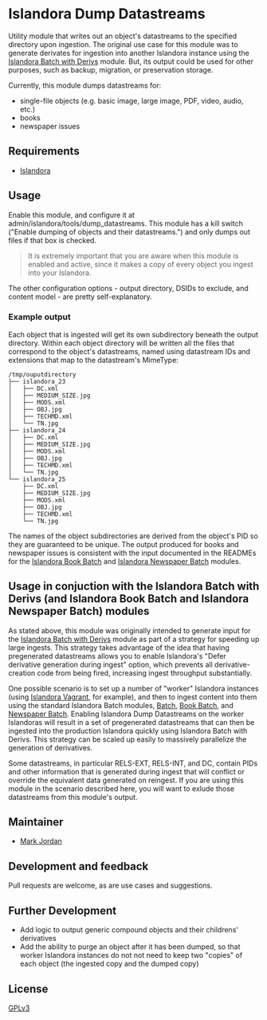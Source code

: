 # Islandora Dump Datastreams

Utility module that writes out an object's datastreams to the specified directory upon ingestion. The original use case for this module was to generate derivates for ingestion into another Islandora instance using the [Islandora Batch with Derivs](https://github.com/mjordan/islandora_batch_with_derivs) module. But, its output could be used for other purposes, such as backup, migration, or preservation storage.

Currently, this module dumps datastreams for:

* single-file objects (e.g. basic image, large image, PDF, video, audio, etc.)
* books
* newspaper issues

## Requirements

* [Islandora](https://github.com/Islandora/islandora)

## Usage

Enable this module, and configure it at admin/islandora/tools/dump_datastreams. This module has a kill switch ("Enable dumping of objects and their datastreams.") and only dumps out files if that box is checked.

> It is extremely important that you are aware when this module is enabled and active, since it makes a copy of every object you ingest into your Islandora.

The other configuration options - output directory, DSIDs to exclude, and content model - are pretty self-explanatory.

### Example output

Each object that is ingested will get its own subdirectory beneath the output directory. Within each object directory will be written all the files that correspond to the object's datastreams, named using datastream IDs and extensions that map to the datastream's MimeType:

```
/tmp/ouputdirectory
├── islandora_23 
│   ├── DC.xml
│   ├── MEDIUM_SIZE.jpg
│   ├── MODS.xml
│   ├── OBJ.jpg
│   ├── TECHMD.xml
│   └── TN.jpg
├── islandora_24
│   ├── DC.xml
│   ├── MEDIUM_SIZE.jpg
│   ├── MODS.xml
│   ├── OBJ.jpg
│   ├── TECHMD.xml
│   └── TN.jpg
└── islandora_25
    ├── DC.xml
    ├── MEDIUM_SIZE.jpg
    ├── MODS.xml
    ├── OBJ.jpg
    ├── TECHMD.xml
    └── TN.jpg
```

The names of the object subdirectories are derived from the object's PID so they are guaranteed to be unique. The output produced for books and newspaper issues is consistent with the input documented in the READMEs for the [Islandora Book Batch](https://github.com/Islandora/islandora_book_batch) and [Islandora Newspaper Batch](https://github.com/Islandora/islandora_newspaper_batch) modules.

## Usage in conjuction with the Islandora Batch with Derivs (and Islandora Book Batch and Islandora Newspaper Batch) modules

As stated above, this module was originally intended to generate input for the [Islandora Batch with Derivs](https://github.com/mjordan/islandora_batch_with_derivs) module as part of a strategy for speeding up large ingests. This strategy takes advantage of the idea that having pregenerated datastreams allows you to enable Islandora's "Defer derivative generation during ingest" option, which prevents all derivative-creation code from being fired, increasing ingest throughput substantially.

One possible scenario is to set up a number of "worker" Islandora instances (using [Islandora Vagrant](https://github.com/Islandora-Labs/islandora_vagrant), for example), and then to ingest content into them using the standard Islandora Batch modules, [Batch](https://github.com/Islandora/islandora_batch), [Book Batch](https://github.com/Islandora/islandora_book_batch), and [Newspaper Batch](https://github.com/Islandora/islandora_newspaper_batch). Enabling Islandora Dump Datastreams on the worker Islandoras will result in a set of pregenerated datastreams that can then be ingested into the production Islandora quickly using Islandora Batch with Derivs. This strategy can be scaled up easily to massively parallelize the generation of derivatives.

Some datastreams, in particular RELS-EXT, RELS-INT, and DC, contain PIDs and other information that is generated during ingest that will conflict or override the equivalent data generated on reingest. If you are using this module in the scenario described here, you will want to exlude those datastreams from this module's output.

## Maintainer

* [Mark Jordan](https://github.com/mjordan)

## Development and feedback

Pull requests are welcome, as are use cases and suggestions.

## Further Development

* Add logic to output generic compound objects and their childrens' derivatives
* Add the ability to purge an object after it has been dumped, so that worker Islandora instances do not not need to keep two "copies" of each object (the ingested copy and the dumped copy)

## License

 [GPLv3](http://www.gnu.org/licenses/gpl-3.0.txt)
